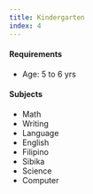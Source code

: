 ```yaml
---
title: Kindergarten
index: 4
---
```


#### Requirements
- Age: 5 to 6 yrs

#### Subjects
- Math
- Writing
- Language
- English
- Filipino
- Sibika
- Science
- Computer
